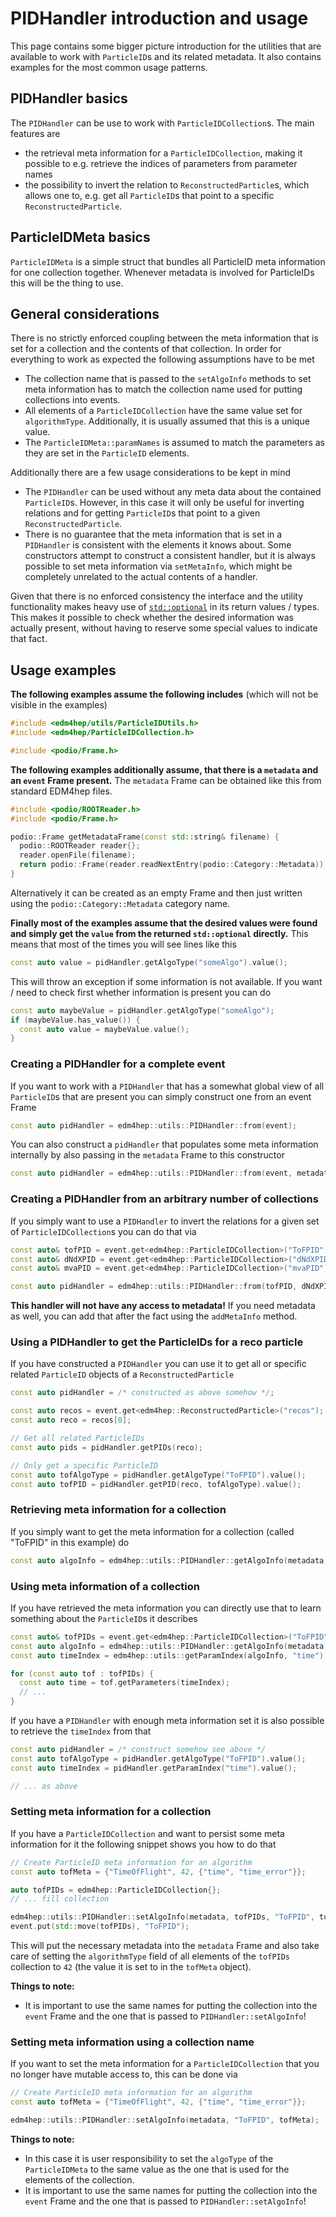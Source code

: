 # PIDHandler introduction and usage

This page contains some bigger picture introduction for the utilities that are
available to work with `ParticleID`s and its related metadata. It also contains
examples for the most common usage patterns.

## PIDHandler basics
The `PIDHandler` can be use to work with `ParticleIDCollection`s. The main
features are
- the retrieval meta information for a `ParticleIDCollection`, making it
  possible to e.g. retrieve the indices of parameters from parameter names
- the possibility to invert the relation to `ReconstructedParticle`s, which
  allows one to, e.g. get all `ParticleID`s that point to a specific
  `ReconstructedParticle`.

## ParticleIDMeta basics
`ParticleIDMeta` is a simple struct that bundles all ParticleID meta information
for one collection together. Whenever metadata is involved for ParticleIDs this
will be the thing to use.

## General considerations

There is no strictly enforced coupling between the meta information that is set
for a collection and the contents of that collection. In order for everything to
work as expected the following assumptions have to be met
- The collection name that is passed to the `setAlgoInfo` methods to set meta
  information has to match the collection name used for putting collections into
  events.
- All elements of a `ParticleIDCollection` have the same value set for
  `algorithmType`. Additionally, it is usually assumed that this is a unique
  value.
- The `ParticleIDMeta::paramNames` is assumed to match the parameters as they
  are set in the `ParticleID` elements.

Additionally there are a few usage considerations to be kept in mind
- The `PIDHandler` can be used without any meta data about the contained
  `ParticleID`s. However, in this case it will only be useful for inverting
  relations and for getting `ParticleID`s that point to a given
  `ReconstructedParticle`.
- There is no guarantee that the meta information that is set in a `PIDHandler`
  is consistent with the elements it knows about. Some constructors attempt to
  construct a consistent handler, but it is always possible to set meta
  information via `setMetaInfo`, which might be completely unrelated to the
  actual contents of a handler.

Given that there is no enforced consistency the interface and the utility
functionality makes heavy use of
[`std::optional`](https://en.cppreference.com/w/cpp/utility/optional) in its
return values / types. This makes it possible to check whether the desired
information was actually present, without having to reserve some special values
to indicate that fact.

## Usage examples

**The following examples assume the following includes** (which will not be visible in the examples)

```cpp
#include <edm4hep/utils/ParticleIDUtils.h>
#include <edm4hep/ParticleIDCollection.h>

#include <podio/Frame.h>
```

**The following examples additionally assume, that there is a `metadata` and an
`event` Frame present.** The `metadata` Frame can be obtained like this from
standard EDM4hep files.

```cpp
#include <podio/ROOTReader.h>
#include <podio/Frame.h>

podio::Frame getMetadataFrame(const std::string& filename) {
  podio::ROOTReader reader{};
  reader.openFile(filename);
  return podio::Frame(reader.readNextEntry(podio::Category::Metadata));
}
```

Alternatively it can be created as an empty Frame and then just written using
the `podio::Category::Metadata` category name.

**Finally most of the examples assume that the desired values were found and
simply get the `value` from the returned `std::optional` directly.** This means
that most of the times you will see lines like this

```cpp
const auto value = pidHandler.getAlgoType("someAlgo").value();
```

This will throw an exception if some information is not available. If you want /
need to check first whether information is present you can do

```cpp
const auto maybeValue = pidHandler.getAlgoType("someAlgo");
if (maybeValue.has_value()) {
  const auto value = maybeValue.value();
}
```

### Creating a PIDHandler for a complete event

If you want to work with a `PIDHandler` that has a somewhat global view of all
`ParticleID`s that are present you can simply construct one from an event Frame

```cpp
const auto pidHandler = edm4hep::utils::PIDHandler::from(event);
```

You can also construct a `pidHandler` that populates some meta information
internally by also passing in the `metadata` Frame to this constructor
```cpp
const auto pidHandler = edm4hep::utils::PIDHandler::from(event, metadata);
```

### Creating a PIDHandler from an arbitrary number of collections

If you simply want to use a `PIDHandler` to invert the relations for a given set
of `ParticleIDCollection`s you can do that via

```cpp
const auto& tofPID = event.get<edm4hep::ParticleIDCollection>("ToFPID");
const auto& dNdXPID = event.get<edm4hep::ParticleIDCollection>("dNdXPID");
const auto& mvaPID = event.get<edm4hep::ParticleIDCollection>("mvaPID");

const auto pidHandler = edm4hep::utils::PIDHandler::from(tofPID, dNdXPID, mvaPID);
```

**This handler will not have any access to metadata!** If you need metadata as
well, you can add that after the fact using the `addMetaInfo` method.

### Using a PIDHandler to get the ParticleIDs for a reco particle

If you have constructed a `PIDHandler` you can use it to get all or specific
related `ParticleID` objects of a `ReconstructedParticle`

```cpp
const auto pidHandler = /* constructed as above somehow */;

const auto recos = event.get<edm4hep::ReconstructedParticle>("recos");
const auto reco = recos[0];

// Get all related ParticleIDs
const auto pids = pidHandler.getPIDs(reco);

// Only get a specific ParticleID
const auto tofAlgoType = pidHandler.getAlgoType("ToFPID").value();
const auto tofPID = pidHandler.getPID(reco, tofAlgoType).value();
```

### Retrieving meta information for a collection

If you simply want to get the meta information for a collection (called "ToFPID"
in this example) do

```cpp
const auto algoInfo = edm4hep::utils::PIDHandler::getAlgoInfo(metadata, "ToFPID").value();
```


### Using meta information of a collection

If you have retrieved the meta information you can directly use that to learn
something about the `ParticleID`s it describes

```cpp
const auto& tofPIDs = event.get<edm4hep::ParticleIDCollection>("ToFPID");
const auto algoInfo = edm4hep::utils::PIDHandler::getAlgoInfo(metadata, "ToFPID").value();
const auto timeIndex = edm4hep::utils::getParamIndex(algoInfo, "time").value();

for (const auto tof : tofPIDs) {
  const auto time = tof.getParameters(timeIndex);
  // ...
}
```

If you have a `PIDHandler` with enough meta information set it is also possible
to retrieve the `timeIndex` from that

```cpp
const auto pidHandler = /* construct somehow see above */
const auto tofAlgoType = pidHandler.getAlgoType("ToFPID").value();
const auto timeIndex = pidHandler.getParamIndex("time").value();

// ... as above
```


### Setting meta information for a collection

If you have a `ParticleIDCollection` and want to persist some meta information
for it the following snippet shows you how to do that

```cpp
// Create ParticleID meta information for an algorithm
const auto tofMeta = {"TimeOfFlight", 42, {"time", "time_error"}};

auto tofPIDs = edm4hep::ParticleIDCollection{};
// ... fill collection

edm4hep::utils::PIDHandler::setAlgoInfo(metadata, tofPIDs, "ToFPID", tofMeta);
event.put(std::move(tofPIDs), "ToFPID");
```

This will put the necessary metadata into the `metadata` Frame and also take
care of setting the `algorithmType` field of all elements of the `tofPIDs`
collection to `42` (the value it is set to in the `tofMeta` object).

**Things to note:**
- It is important to use the same names for putting the collection into the
  `event` Frame and the one that is passed to `PIDHandler::setAlgoInfo`!

### Setting meta information using a collection name

If you want to set the meta information for a `ParticleIDCollection` that you no
longer have mutable access to, this can be done via

```cpp
// Create ParticleID meta information for an algorithm
const auto tofMeta = {"TimeOfFlight", 42, {"time", "time_error"}};

edm4hep::utils::PIDHandler::setAlgoInfo(metadata, "ToFPID", tofMeta);
```

**Things to note:**
- In this case it is user responsibility to set the `algoType` of the
  `ParticleIDMeta` to the same value as the one that is used for the elements of
  the collection.
- It is important to use the same names for putting the collection into the
  `event` Frame and the one that is passed to `PIDHandler::setAlgoInfo`!
